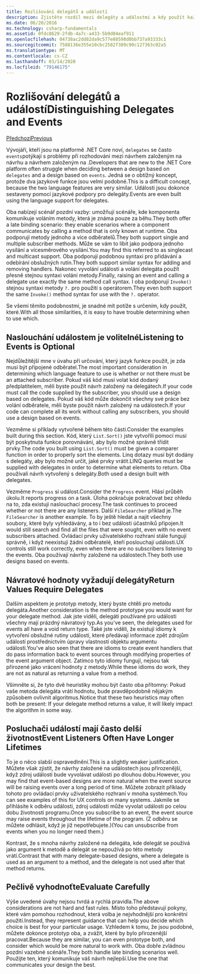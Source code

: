 ```yaml
---
title: Rozlišování delegátů a událostí
description: Zjistěte rozdíl mezi delegáty a událostmi a kdy použít každou z těchto funkcí .NET Core.
ms.date: 06/20/2016
ms.technology: csharp-fundamentals
ms.assetid: 0fdc8629-2fdb-4a7c-a433-5b9d04eaf911
ms.openlocfilehash: 04738ac2dd82da9c577e88598d0bb737a93333c1
ms.sourcegitcommit: 7588136e355e10cbc2582f389c90c127363c02a5
ms.translationtype: MT
ms.contentlocale: cs-CZ
ms.lasthandoff: 03/14/2020
ms.locfileid: "79146175"
---
```

# <a name="distinguishing-delegates-and-events"></a><span data-ttu-id="fb196-103">Rozlišování delegátů a událostí</span><span class="sxs-lookup"><span data-stu-id="fb196-103">Distinguishing Delegates and Events</span></span>

[<span data-ttu-id="fb196-104">Předchozí</span><span class="sxs-lookup"><span data-stu-id="fb196-104">Previous</span></span>](modern-events.md)

<span data-ttu-id="fb196-105">Vývojáři, kteří jsou na platformě .NET Core noví, `delegates` se často `events`potýkají s problémy při rozhodování mezi návrhem založeným na návrhu a návrhem založeným na .</span><span class="sxs-lookup"><span data-stu-id="fb196-105">Developers that are new to the .NET Core platform often struggle when deciding between a design based on `delegates` and a design based on `events`.</span></span> <span data-ttu-id="fb196-106">Jedná se o obtížný koncept, protože dva jazykové funkce jsou velmi podobné.</span><span class="sxs-lookup"><span data-stu-id="fb196-106">This is a difficult concept, because the two language features are very similar.</span></span> <span data-ttu-id="fb196-107">Události jsou dokonce sestaveny pomocí jazykové podpory pro delegáty.</span><span class="sxs-lookup"><span data-stu-id="fb196-107">Events are even built using the language support for delegates.</span></span>

<span data-ttu-id="fb196-108">Oba nabízejí scénář pozdní vazby: umožňují scénáře, kde komponenta komunikuje voláním metody, která je známa pouze za běhu.</span><span class="sxs-lookup"><span data-stu-id="fb196-108">They both offer a late binding scenario: they enable scenarios where a component communicates by calling a method that is only known at runtime.</span></span> <span data-ttu-id="fb196-109">Oba podporují metody jednoho a více odběratelů.</span><span class="sxs-lookup"><span data-stu-id="fb196-109">They both support single and multiple subscriber methods.</span></span> <span data-ttu-id="fb196-110">Může se vám to líbit jako podpora jednoho vysílání a vícesměrového vysílání.</span><span class="sxs-lookup"><span data-stu-id="fb196-110">You may find this referred to as singlecast and multicast support.</span></span> <span data-ttu-id="fb196-111">Oba podporují podobnou syntaxi pro přidávání a odebírání obslužných rutin.</span><span class="sxs-lookup"><span data-stu-id="fb196-111">They both support similar syntax for adding and removing handlers.</span></span> <span data-ttu-id="fb196-112">Nakonec vyvolání události a volání delegáta použít přesně stejnou syntaxi volání metody.</span><span class="sxs-lookup"><span data-stu-id="fb196-112">Finally, raising an event and calling a delegate use exactly the same method call syntax.</span></span> <span data-ttu-id="fb196-113">I oba podporují `Invoke()` stejnou syntaxi metody `?.` pro použití s operátorem.</span><span class="sxs-lookup"><span data-stu-id="fb196-113">They even both support the same `Invoke()` method syntax for use with the `?.` operator.</span></span>

<span data-ttu-id="fb196-114">Se všemi těmito podobnostmi, je snadné mít potíže s určením, kdy použít, které.</span><span class="sxs-lookup"><span data-stu-id="fb196-114">With all those similarities, it is easy to have trouble determining when to use which.</span></span>

## <a name="listening-to-events-is-optional"></a><span data-ttu-id="fb196-115">Naslouchání událostem je volitelné</span><span class="sxs-lookup"><span data-stu-id="fb196-115">Listening to Events is Optional</span></span>

<span data-ttu-id="fb196-116">Nejdůležitější mne v úvahu při určování, který jazyk funkce použít, je zda musí být připojené odběratel.</span><span class="sxs-lookup"><span data-stu-id="fb196-116">The most important consideration in determining which language feature to use is whether or not there must be an attached subscriber.</span></span> <span data-ttu-id="fb196-117">Pokud váš kód musí volat kód dodaný předplatitelem, měli byste použít návrh založený na delegátech.</span><span class="sxs-lookup"><span data-stu-id="fb196-117">If your code must call the code supplied by the subscriber, you should use a design based on delegates.</span></span> <span data-ttu-id="fb196-118">Pokud váš kód může dokončit všechny své práce bez volání odběratele, měli byste použít návrh založený na událostech.</span><span class="sxs-lookup"><span data-stu-id="fb196-118">If your code can complete all its work without calling any subscribers, you should use a design based on events.</span></span>

<span data-ttu-id="fb196-119">Vezměme si příklady vytvořené během této části.</span><span class="sxs-lookup"><span data-stu-id="fb196-119">Consider the examples built during this section.</span></span> <span data-ttu-id="fb196-120">Kód, který `List.Sort()` jste vytvořili pomocí musí být poskytnuta funkce porovnávání, aby bylo možné správně třídit prvky.</span><span class="sxs-lookup"><span data-stu-id="fb196-120">The code you built using `List.Sort()` must be given a comparer function in order to properly sort the elements.</span></span> <span data-ttu-id="fb196-121">Linq dotazy musí být dodány s delegáty, aby bylo možné určit, jaké prvky vrátit.</span><span class="sxs-lookup"><span data-stu-id="fb196-121">LINQ queries must be supplied with delegates in order to determine what elements to return.</span></span> <span data-ttu-id="fb196-122">Oba používali návrh vytvořený s delegáty.</span><span class="sxs-lookup"><span data-stu-id="fb196-122">Both used a design built with delegates.</span></span>

<span data-ttu-id="fb196-123">Vezměme `Progress` si událost.</span><span class="sxs-lookup"><span data-stu-id="fb196-123">Consider the `Progress` event.</span></span> <span data-ttu-id="fb196-124">Hlásí průběh úkolu.</span><span class="sxs-lookup"><span data-stu-id="fb196-124">It reports progress on a task.</span></span>
<span data-ttu-id="fb196-125">Úloha pokračuje pokračovat bez ohledu na to, zda existují naslouchací procesy.</span><span class="sxs-lookup"><span data-stu-id="fb196-125">The task continues to proceed whether or not there are any listeners.</span></span>
<span data-ttu-id="fb196-126">Další `FileSearcher` příklad je.</span><span class="sxs-lookup"><span data-stu-id="fb196-126">The `FileSearcher` is another example.</span></span> <span data-ttu-id="fb196-127">To by ještě hledat a najít všechny soubory, které byly vyhledávány, a to i bez události účastníků připojen.</span><span class="sxs-lookup"><span data-stu-id="fb196-127">It would still search and find all the files that were sought, even with no event subscribers attached.</span></span>
<span data-ttu-id="fb196-128">Ovládací prvky uživatelského rozhraní stále fungují správně, i když neexistují žádní odběratelé, kteří poslouchají události.</span><span class="sxs-lookup"><span data-stu-id="fb196-128">UX controls still work correctly, even when there are no subscribers listening to the events.</span></span> <span data-ttu-id="fb196-129">Oba používají návrhy založené na událostech.</span><span class="sxs-lookup"><span data-stu-id="fb196-129">They both use designs based on events.</span></span>

## <a name="return-values-require-delegates"></a><span data-ttu-id="fb196-130">Návratové hodnoty vyžadují delegáty</span><span class="sxs-lookup"><span data-stu-id="fb196-130">Return Values Require Delegates</span></span>

<span data-ttu-id="fb196-131">Dalším aspektem je prototyp metody, který byste chtěli pro metodu delegáta.</span><span class="sxs-lookup"><span data-stu-id="fb196-131">Another consideration is the method prototype you would want for your delegate method.</span></span> <span data-ttu-id="fb196-132">Jak jste viděli, delegáti používané pro události všechny mají prázdný návratový typ.</span><span class="sxs-lookup"><span data-stu-id="fb196-132">As you've seen, the delegates used for events all have a void return type.</span></span> <span data-ttu-id="fb196-133">Také jste viděli, že existují idiomy k vytvoření obslužné rutiny událostí, které předávají informace zpět zdrojům událostí prostřednictvím úpravy vlastností objektu argumentu události.</span><span class="sxs-lookup"><span data-stu-id="fb196-133">You've also seen that there are idioms to create event handlers that do pass information back to event sources through modifying properties of the event argument object.</span></span> <span data-ttu-id="fb196-134">Zatímco tyto idiomy fungují, nejsou tak přirozené jako vrácení hodnoty z metody.</span><span class="sxs-lookup"><span data-stu-id="fb196-134">While these idioms do work, they are not as natural as returning a value from a method.</span></span>

<span data-ttu-id="fb196-135">Všimněte si, že tyto dvě heuristiky mohou být často oba přítomny: Pokud vaše metoda delegáta vrátí hodnotu, bude pravděpodobně nějakým způsobem ovlivnit algoritmus.</span><span class="sxs-lookup"><span data-stu-id="fb196-135">Notice that these two heuristics may often both be present: If your delegate method returns a value, it will likely impact the algorithm in some way.</span></span>

## <a name="event-listeners-often-have-longer-lifetimes"></a><span data-ttu-id="fb196-136">Posluchači událostí mají často delší životnost</span><span class="sxs-lookup"><span data-stu-id="fb196-136">Event Listeners Often Have Longer Lifetimes</span></span>

<span data-ttu-id="fb196-137">To je o něco slabší ospravedlnění.</span><span class="sxs-lookup"><span data-stu-id="fb196-137">This is a slightly weaker justification.</span></span> <span data-ttu-id="fb196-138">Můžete však zjistit, že návrhy založené na událostech jsou přirozenější, když zdroj události bude vyvolávat události po dlouhou dobu.</span><span class="sxs-lookup"><span data-stu-id="fb196-138">However, you may find that event-based designs are more natural when the event source will be raising events over a long period of time.</span></span> <span data-ttu-id="fb196-139">Můžete zobrazit příklady tohoto pro ovládací prvky uživatelského rozhraní v mnoha systémech.</span><span class="sxs-lookup"><span data-stu-id="fb196-139">You can see examples of this for UX controls on many systems.</span></span> <span data-ttu-id="fb196-140">Jakmile se přihlásíte k odběru události, zdroj události může vyvolat události po celou dobu životnosti programu.</span><span class="sxs-lookup"><span data-stu-id="fb196-140">Once you subscribe to an event, the event source may raise events throughout the lifetime of the program.</span></span>
<span data-ttu-id="fb196-141">(Z odběru se můžete odhlásit, když je již nepotřebujete.)</span><span class="sxs-lookup"><span data-stu-id="fb196-141">(You can unsubscribe from events when you no longer need them.)</span></span>

<span data-ttu-id="fb196-142">Kontrast, že s mnoha návrhy založené na delegáta, kde delegát se používá jako argument k metodě a delegát se nepoužívá po této metody vrátí.</span><span class="sxs-lookup"><span data-stu-id="fb196-142">Contrast that with many delegate-based designs, where a delegate is used as an argument to a method, and the delegate is not used after that method returns.</span></span>

## <a name="evaluate-carefully"></a><span data-ttu-id="fb196-143">Pečlivě vyhodnoťte</span><span class="sxs-lookup"><span data-stu-id="fb196-143">Evaluate Carefully</span></span>

<span data-ttu-id="fb196-144">Výše uvedené úvahy nejsou tvrdá a rychlá pravidla.</span><span class="sxs-lookup"><span data-stu-id="fb196-144">The above considerations are not hard and fast rules.</span></span> <span data-ttu-id="fb196-145">Místo toho představují pokyny, které vám pomohou rozhodnout, která volba je nejvhodnější pro konkrétní použití.</span><span class="sxs-lookup"><span data-stu-id="fb196-145">Instead, they represent guidance that can help you decide which choice is best for your particular usage.</span></span> <span data-ttu-id="fb196-146">Vzhledem k tomu, že jsou podobné, můžete dokonce prototyp oba, a zvážit, které by bylo přirozenější pracovat.</span><span class="sxs-lookup"><span data-stu-id="fb196-146">Because they are similar, you can even prototype both, and consider which would be more natural to work with.</span></span> <span data-ttu-id="fb196-147">Oba dobře zvládnou pozdní vazebné scénáře.</span><span class="sxs-lookup"><span data-stu-id="fb196-147">They both handle late binding scenarios well.</span></span> <span data-ttu-id="fb196-148">Použijte ten, který komunikuje váš návrh nejlepší.</span><span class="sxs-lookup"><span data-stu-id="fb196-148">Use the one that communicates your design the best.</span></span>
